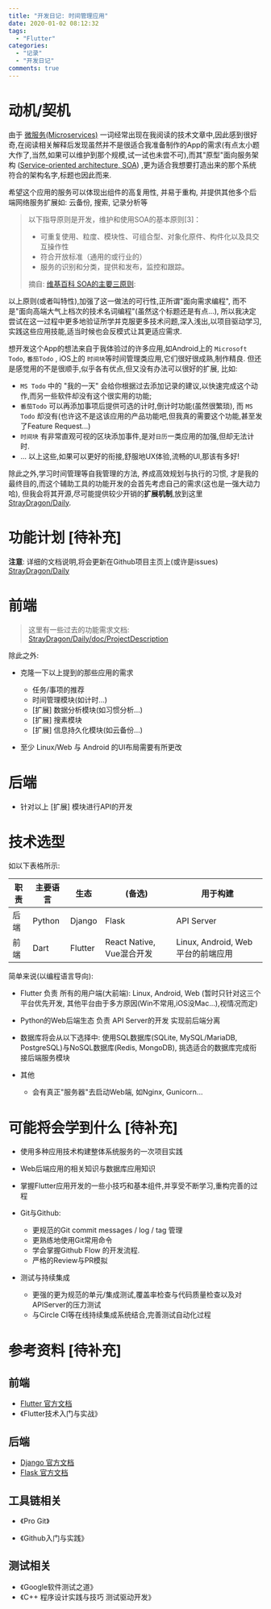 ```yaml
---
title: "开发日记: 时间管理应用"
date: 2020-01-02 08:12:32
tags: 
  - "Flutter"
categories: 
  - "记录"
  - "开发日记"
comments: true
---
```


# 动机/契机
由于 [微服务(Microservices)](https://en.wikipedia.org/wiki/Microservices) 一词经常出现在我阅读的技术文章中,因此感到很好奇,在阅读相关解释后发现虽然并不是很适合我准备制作的App的需求(有点太小题大作了,当然,如果可以维护到那个规模,试一试也未尝不可),而其"原型"面向服务架构 ([Service-oriented architecture, SOA](https://en.wikipedia.org/wiki/Service-oriented_architecture)) ,更为适合我想要打造出来的那个系统符合的架构名字,标题也因此而来.

希望这个应用的服务可以体现出组件的高复用性, 并易于重构, 并提供其他多个后端网络服务扩展如: 云备份, 搜索, 记录分析等
> 以下指导原则是开发，维护和使用SOA的基本原则[3]：
> - 可重复使用、粒度、模块性、可组合型、对象化原件、构件化以及具交互操作性
> - 符合开放标准（通用的或行业的）
> - 服务的识别和分类，提供和发布，监控和跟踪。
>
> 摘自: [维基百科 SOA的主要三原则](https://en.wikipedia.org/wiki/Service-oriented_architecture):

以上原则(或者叫特性),加强了这一做法的可行性,正所谓"面向需求编程", 而不是"面向高端大气上档次的技术名词编程"(虽然这个标题还是有点...),
所以我决定尝试在这一过程中更多地验证所学并克服更多技术问题,深入浅出,以项目驱动学习,实践这些应用技能,适当时候也会反模式让其更适应需求.

想开发这个App的想法来自于我体验过的许多应用,如Android上的 `Microsoft Todo`, `番茄Todo` , iOS上的 `时间块`等时间管理类应用,它们很好很成熟,制作精良. 但还是感觉用的不是很顺手,似乎各有优点,但又没有办法可以很好的扩展, 比如:
- `MS Todo` 中的 "我的一天" 会给你根据过去添加记录的建议,以快速完成这个动作,而另一些软件却没有这个很实用的功能;
- `番茄Todo` 可以再添加事项后提供可选的计时,倒计时功能(虽然很繁琐), 而 `MS Todo` 却没有(也许这不是这该应用的产品功能吧,但我真的需要这个功能,甚至发了Feature Request...)
- `时间块` 有非常直观可视的区块添加事件,是对`日历`一类应用的加强,但却无法计时.
- ...
以上这些,如果可以更好的衔接,舒服地UX体验,流畅的UI,那该有多好!

除此之外,学习时间管理等自我管理的方法, 养成高效规划与执行的习惯, 才是我的最终目的,而这个辅助工具的功能开发的会首先考虑自己的需求(这也是一强大动力哈), 但我会将其开源,尽可能提供较少开销的**扩展机制**,放到这里[StrayDragon/Daily](https://github.com/StrayDragon/Daily).

# 功能计划 [待补充]

**注意**: 详细的文档说明,将会更新在Github项目主页上(或许是issues) [StrayDragon/Daily](https://github.com/StrayDragon/Daily)

# 前端

> 这里有一些过去的功能需求文档: [StrayDragon/Daily/doc/ProjectDescription](https://github.com/StrayDragon/Daily/blob/master/doc/ProjectDescription.md)

除此之外:
- 克隆一下以上提到的那些应用的需求
  - 任务/事项的推荐
  - 时间管理模块(如计时...)
  - [扩展] 数据分析模块(如习惯分析...)
  - [扩展] 搜素模块
  - [扩展] 信息持久化模块(如云备份...)
  
- 至少 Linux/Web 与 Android 的UI布局需要有所更改
# 后端
- 针对以上 [扩展] 模块进行API的开发



# 技术选型
如以下表格所示:

| 职责 | 主要语言 | 生态    | (备选)                    | 用于构建                          |
| ---- | -------- | ------- | ------------------------- | --------------------------------- |
| 后端 | Python   | Django  | Flask                     | API Server                        |
| 前端 | Dart     | Flutter | React Native, Vue混合开发 | Linux, Android, Web平台的前端应用 |

简单来说(以编程语言导向):

- Flutter 负责 所有的用户端(大前端): Linux, Android, Web (暂时只针对这三个平台优先开发, 其他平台由于多方原因(Win不常用,iOS没Mac...),视情况而定)
- Python的Web后端生态 负责 API Server的开发 实现前后端分离

- 数据库将会从以下选择中: 使用SQL数据库(SQLite, MySQL/MariaDB, PostgreSQL)与NoSQL数据库(Redis, MongoDB), 挑选适合的数据库完成衔接后端服务模块
- 其他
  - 会有真正"服务器"去启动Web端, 如Nginx, Gunicorn...


# 可能将会学到什么 [待补充]
- 使用多种应用技术构建整体系统服务的一次项目实践

- Web后端应用的相关知识与数据库应用知识

- 掌握Flutter应用开发的一些小技巧和基本组件,并享受不断学习,重构完善的过程

- Git与Github:
  - 更规范的Git commit messages / log / tag 管理
  - 更熟练地使用Git常用命令
  - 学会掌握Github Flow 的开发流程. 
  - 严格的Review与PR模拟

- 测试与持续集成
  - 更强的更为规范的单元/集成测试,覆盖率检查与代码质量检查以及对APIServer的压力测试
  - 与Circle CI等在线持续集成系统结合,完善测试自动化过程

# 参考资料 [待补充]

## 前端

- [Flutter 官方文档](https://flutter.dev/docs)
- 《Flutter技术入门与实战》

## 后端

- [Django 官方文档](https://docs.djangoproject.com/en/3.0/intro/tutorial01/)
- [Flask 官方文档](https://flask.palletsprojects.com/)

## 工具链相关

- 《Pro Git》

- 《Github入门与实践》
## 测试相关
- 《Google软件测试之道》
- 《C++ 程序设计实践与技巧 测试驱动开发》

